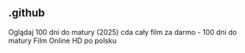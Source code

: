 ## .github

Oglądaj 100 dni do matury (2025) cda cały film za darmo - 100 dni do matury Film Online HD po polsku
